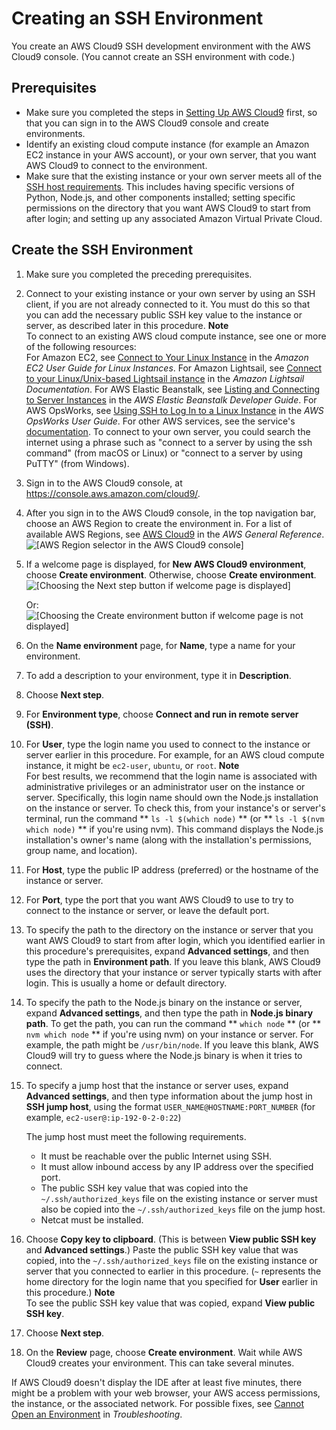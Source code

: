 # Creating an SSH Environment<a name="create-environment-ssh"></a>

You create an AWS Cloud9 SSH development environment with the AWS Cloud9 console\. \(You cannot create an SSH environment with code\.\)

## Prerequisites<a name="prerequisites"></a>
+ Make sure you completed the steps in [Setting Up AWS Cloud9](setting-up.md) first, so that you can sign in to the AWS Cloud9 console and create environments\.
+ Identify an existing cloud compute instance \(for example an Amazon EC2 instance in your AWS account\), or your own server, that you want AWS Cloud9 to connect to the environment\.
+ Make sure that the existing instance or your own server meets all of the [SSH host requirements](ssh-settings.md#ssh-settings-requirements)\. This includes having specific versions of Python, Node\.js, and other components installed; setting specific permissions on the directory that you want AWS Cloud9 to start from after login; and setting up any associated Amazon Virtual Private Cloud\.

## Create the SSH Environment<a name="create-the-envsshtitle"></a>

1. Make sure you completed the preceding prerequisites\.

1. Connect to your existing instance or your own server by using an SSH client, if you are not already connected to it\. You must do this so that you can add the necessary public SSH key value to the instance or server, as described later in this procedure\.
**Note**  
To connect to an existing AWS cloud compute instance, see one or more of the following resources:  
For Amazon EC2, see [Connect to Your Linux Instance](https://docs.aws.amazon.com/AWSEC2/latest/UserGuide/AccessingInstances.html) in the *Amazon EC2 User Guide for Linux Instances*\.
For Amazon Lightsail, see [Connect to your Linux/Unix\-based Lightsail instance](https://lightsail.aws.amazon.com/ls/docs/how-to/article/lightsail-how-to-connect-to-your-instance-virtual-private-server) in the *Amazon Lightsail Documentation*\.
For AWS Elastic Beanstalk, see [Listing and Connecting to Server Instances](https://docs.aws.amazon.com/elasticbeanstalk/latest/dg/using-features.ec2connect.html) in the *AWS Elastic Beanstalk Developer Guide*\.
For AWS OpsWorks, see [Using SSH to Log In to a Linux Instance](https://docs.aws.amazon.com/opsworks/latest/userguide/workinginstances-ssh.html) in the *AWS OpsWorks User Guide*\.
For other AWS services, see the service's [documentation](https://docs.aws.amazon.com/)\.
To connect to your own server, you could search the internet using a phrase such as "connect to a server by using the ssh command" \(from macOS or Linux\) or "connect to a server by using PuTTY" \(from Windows\)\.

1. Sign in to the AWS Cloud9 console, at [https://console\.aws\.amazon\.com/cloud9/](https://console.aws.amazon.com/cloud9/)\.

1. After you sign in to the AWS Cloud9 console, in the top navigation bar, choose an AWS Region to create the environment in\. For a list of available AWS Regions, see [AWS Cloud9](https://docs.aws.amazon.com/general/latest/gr/rande.html#cloud9_region) in the *AWS General Reference*\.  
![\[AWS Region selector in the AWS Cloud9 console\]](http://docs.aws.amazon.com/cloud9/latest/user-guide/images/console-region.png)

1. If a welcome page is displayed, for **New AWS Cloud9 environment**, choose **Create environment**\. Otherwise, choose **Create environment**\.  
![\[Choosing the Next step button if welcome page is displayed\]](http://docs.aws.amazon.com/cloud9/latest/user-guide/images/console-welcome-new-env.png)

   Or:  
![\[Choosing the Create environment button if welcome page is not displayed\]](http://docs.aws.amazon.com/cloud9/latest/user-guide/images/console-new-env.png)

1. On the **Name environment** page, for **Name**, type a name for your environment\.

1. To add a description to your environment, type it in **Description**\.

1. Choose **Next step**\.

1. For **Environment type**, choose **Connect and run in remote server \(SSH\)**\.

1. For **User**, type the login name you used to connect to the instance or server earlier in this procedure\. For example, for an AWS cloud compute instance, it might be `ec2-user`, `ubuntu`, or `root`\.
**Note**  
For best results, we recommend that the login name is associated with administrative privileges or an administrator user on the instance or server\. Specifically, this login name should own the Node\.js installation on the instance or server\. To check this, from your instance's or server's terminal, run the command ** `ls -l $(which node)` ** \(or ** `ls -l $(nvm which node)` ** if you're using nvm\)\. This command displays the Node\.js installation's owner's name \(along with the installation's permissions, group name, and location\)\.

1. For **Host**, type the public IP address \(preferred\) or the hostname of the instance or server\.

1. For **Port**, type the port that you want AWS Cloud9 to use to try to connect to the instance or server, or leave the default port\.

1. To specify the path to the directory on the instance or server that you want AWS Cloud9 to start from after login, which you identified earlier in this procedure's prerequisites, expand **Advanced settings**, and then type the path in **Environment path**\. If you leave this blank, AWS Cloud9 uses the directory that your instance or server typically starts with after login\. This is usually a home or default directory\.

1. To specify the path to the Node\.js binary on the instance or server, expand **Advanced settings**, and then type the path in **Node\.js binary path**\. To get the path, you can run the command ** `which node` ** \(or ** `nvm which node` ** if you're using nvm\) on your instance or server\. For example, the path might be `/usr/bin/node`\. If you leave this blank, AWS Cloud9 will try to guess where the Node\.js binary is when it tries to connect\.

1. To specify a jump host that the instance or server uses, expand **Advanced settings**, and then type information about the jump host in **SSH jump host**, using the format `USER_NAME@HOSTNAME:PORT_NUMBER` \(for example, `ec2-user@:ip-192-0-2-0:22`\)

   The jump host must meet the following requirements\.
   + It must be reachable over the public Internet using SSH\.
   + It must allow inbound access by any IP address over the specified port\.
   + The public SSH key value that was copied into the `~/.ssh/authorized_keys` file on the existing instance or server must also be copied into the `~/.ssh/authorized_keys` file on the jump host\.
   + Netcat must be installed\.

1. Choose **Copy key to clipboard**\. \(This is between **View public SSH key** and **Advanced settings**\.\) Paste the public SSH key value that was copied, into the `~/.ssh/authorized_keys` file on the existing instance or server that you connected to earlier in this procedure\. \(`~` represents the home directory for the login name that you specified for **User** earlier in this procedure\.\)
**Note**  
To see the public SSH key value that was copied, expand **View public SSH key**\.

1. Choose **Next step**\.

1. On the **Review** page, choose **Create environment**\. Wait while AWS Cloud9 creates your environment\. This can take several minutes\.

If AWS Cloud9 doesn't display the IDE after at least five minutes, there might be a problem with your web browser, your AWS access permissions, the instance, or the associated network\. For possible fixes, see [Cannot Open an Environment](troubleshooting.md#troubleshooting-env-loading) in *Troubleshooting*\.